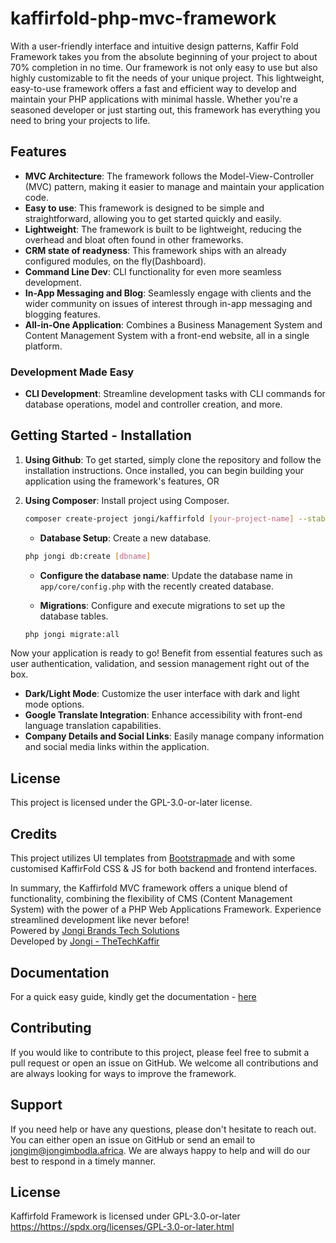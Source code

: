 # kaffirfold-php-mvc-framework
With a user-friendly interface and intuitive design patterns, Kaffir Fold Framework takes you from the absolute beginning of your project to about 70% completion in no time. Our framework is not only easy to use but also highly customizable to fit the needs of your unique project.
This lightweight, easy-to-use framework offers a fast and efficient way to develop and maintain your PHP applications with minimal hassle. Whether you're a seasoned developer or just starting out, this framework has everything you need to bring your projects to life.

## Features
- **MVC Architecture**: The framework follows the Model-View-Controller (MVC) pattern, making it easier to manage and maintain your application code.
- **Easy to use**: This framework is designed to be simple and straightforward, allowing you to get started quickly and easily.
- **Lightweight**: The framework is built to be lightweight, reducing the overhead and bloat often found in other frameworks.
- **CRM state of readyness**: This framework ships with an already configured modules, on the fly(Dashboard).
- **Command Line Dev**: CLI functionality for even more seamless development.
- **In-App Messaging and Blog**: Seamlessly engage with clients and the wider community on issues of interest through in-app messaging and blogging features.
- **All-in-One Application**: Combines a Business Management System and Content Management System with a front-end website, all in a single platform.

### Development Made Easy

- **CLI Development**: Streamline development tasks with CLI commands for database operations, model and controller creation, and more.

## Getting Started - Installation

1. **Using Github**: To get started, simply clone the repository and follow the installation instructions. Once installed, you can begin building your application using the framework's features, OR

2. **Using Composer**: Install project using Composer.
    ```bash
    composer create-project jongi/kaffirfold [your-project-name] --stability=dev
    ```

   - **Database Setup**: Create a new database.
    ```bash
    php jongi db:create [dbname]
    ```

   - **Configure the database name**: Update the database name in `app/core/config.php` with the recently created database.

   - **Migrations**: Configure and execute migrations to set up the database tables.
    ```bash
    php jongi migrate:all
    ```

Now your application is ready to go! Benefit from essential features such as user authentication, validation, and session management right out of the box.

- **Dark/Light Mode**: Customize the user interface with dark and light mode options.
- **Google Translate Integration**: Enhance accessibility with front-end language translation capabilities.
- **Company Details and Social Links**: Easily manage company information and social media links within the application.

## License

This project is licensed under the GPL-3.0-or-later license.

## Credits

This project utilizes UI templates from [Bootstrapmade](https://bootstrapmade.com/) and with some customised KaffirFold CSS & JS for both backend and frontend interfaces.

In summary, the  Kaffirfold MVC framework offers a unique blend of functionality, combining the flexibility of CMS (Content Management System) with the power of a PHP Web Applications Framework. Experience streamlined development like never before! <br>
Powered by [Jongi Brands Tech Solutions](https://techsolutions.jongibrandz.co.za) <br>
Developed by [Jongi - TheTechKaffir](https://jongimbodla.africa)

## Documentation ##
For a quick easy guide, kindly get the documentation - [here](https://kaffirfold.jongibrandz.co.za/home/documentation)
## Contributing ##
If you would like to contribute to this project, please feel free to submit a pull request or open an issue on GitHub. We welcome all contributions and are always looking for ways to improve the framework.

## Support ##
If you need help or have any questions, please don't hesitate to reach out. You can either open an issue on GitHub or send an email to jongim@jongimbodla.africa. We are always happy to help and will do our best to respond in a timely manner.

## License ##
Kaffirfold Framework is licensed under GPL-3.0-or-later [https://](https://spdx.org/licenses/GPL-3.0-or-later.html)https://spdx.org/licenses/GPL-3.0-or-later.html
